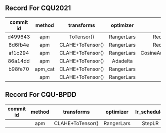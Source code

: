 <!--
 * @Author       : LiAo
 * @Date         : 2022-07-14 10:38:36
 * @LastEditTime : 2022-07-14 16:15:15
 * @LastAuthor   : LiAo
 * @Description  : Please add file description
-->
## Record For CQU2021

| commit id | method  |    transforms    | optimizer  |        lr_scheduler         | learning_rate | weight_decay | batch_size | Accuracy |
| :-------: | :-----: | :--------------: | :--------: | :-------------------------: | :-----------: | :----------: | :--------: | :------: |
|  d499643  |   apm   |    ToTensor()    | RangerLars |      ReduceLROnPlateau      |     0.005     |     0.00     |     8      |  0.7677  |
|  8d6fb4e  |   apm   | CLAHE+ToTensor() | RangerLars |      ReduceLROnPlateau      |     0.005     |     0.00     |     16     |  0.8256  |
|  af1c294  |   apm   | CLAHE+ToTensor() | RangerLars | CosineAnnealingWarmRestarts |     0.005     |     1e-5     |     16     |  0.7363  |
|  86a14dd  |   apm   | CLAHE+ToTensor() |  Adadelta  |           StepLR            |     0.005     |     1e-5     |     16     |  0.7830  |
|  b98fe70  | apm_cat | CLAHE+ToTensor() | RangerLars |           StepLR            |     0.005     |     1e-5     |     16     |          |
|           |   apm   | CLAHE+ToTensor() | RangerLars |           StepLR            |     0.003     |     0.00     |     16     |          |

## Record For CQU-BPDD
| commit id | method |    transforms    | optimizer  | lr_scheduler | learning_rate | weight_decay | batch_size | Accuracy |
| :-------: | :----: | :--------------: | :--------: | :----------: | :-----------: | :----------: | :--------: | :------: |
|           |  apm   | CLAHE+ToTensor() | RangerLars |    StepLR    |     0.003     |     1e-5     |            |          |